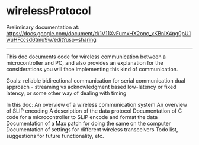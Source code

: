 # wirelessProtocol

Preliminary documentation at:
https://docs.google.com/document/d/1V11XvFumxHX2onc_xKBniX4ng0pU1wuHFccsd6tmu9w/edit?usp=sharing
__________

This doc documents code for wireless communication between a microcontroller and PC, and also provides an explanation for the considerations you will face implementing this kind of communication. 

Goals:
reliable bidirectional communication for serial communication 
dual approach - streaming vs acknowledgment based
low-latency or fixed latency, or some other way of dealing with timing

In this doc:
An overview of a wireless communication system
An overview of SLIP encoding
A description of the data protocol
Documentation of C code for a microcontroller to SLIP encode and format the data
Documentation of a Max patch for doing the same on the computer
Documentation of settings for different wireless transceivers
Todo list, suggestions for future functionality, etc.
